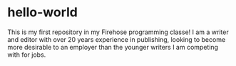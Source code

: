 # hello-world
This is my first repository in my Firehose programming classe!
I am a writer and editor with over 20 years experience in publishing, looking to become more desirable to an employer than the younger writers I am competing with for jobs.
